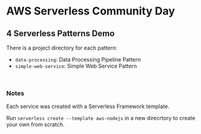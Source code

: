 # AWS Serverless Community Day

## 4 Serverless Patterns Demo

There is a project directory for each pattern:

- `data-processing`: Data Processing Pipeline Pattern
- `simple-web-service`: Simple Web Service Pattern



&nbsp;

### __Notes__

Each service was created with a Serverless Framework template.

Run `serverless create --template aws-nodejs` in a new direcrtory to create your own from scratch.